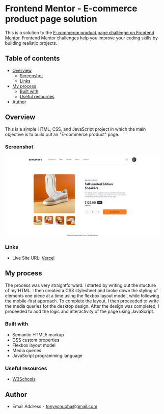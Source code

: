 # Frontend Mentor - E-commerce product page solution

This is a solution to the
[E-commerce product page challenge on Frontend Mentor](https://www.frontendmentor.io/challenges/ecommerce-product-page-UPsZ9MJp6).
Frontend Mentor challenges help you improve your coding skills by building realistic projects.

## Table of contents

- [Overview](#overview)
  - [Screenshot](#screenshot)
  - [Links](#links)
- [My process](#my-process)
  - [Built with](#built-with)
  - [Useful resources](#useful-resources)
- [Author](#author)

## Overview

This is a simple HTML, CSS, and JavaScript project in which the main objective is to build out an "E-commerce product"
page.

### Screenshot

![Screenshot](./ecommerce-product-page.png)

### Links

- Live Site URL: [Vercel](https://e-commerce-product-page-flame-six.vercel.app)

## My process

The process was very straightforward. I started by writing out the stucture of my HTML. I then created a CSS stylesheet
and broke down the styling of elements one piece at a time using the flexbox layout model, while following the
mobile-first approach. To complete the layout, I then proceeded to write the media queries for the desktop design. After
the design was completed, I proceeded to add the logic and interactivity of the page using JavaScript.

### Built with

- Semantic HTML5 markup
- CSS custom properties
- Flexbox layout model
- Media queries
- JavaScript programming language

### Useful resources

- [W3Schools](https://www.w3schools.com/)

## Author

- Email Address - [tonyeonuoha@gmail.com](tonyeonuoha@gmail.com)
